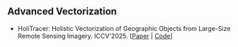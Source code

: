## Advanced Vectorization

- HoliTracer: Holistic Vectorization of Geographic Objects from Large-Size Remote Sensing Imagery. ICCV'2025. [[Paper](https://image-1305984033.cos.ap-nanjing.myqcloud.com/pdf/2025_iccv_vector.pdf) | [Code](https://github.com/vvangfaye/HoliTracer)]
